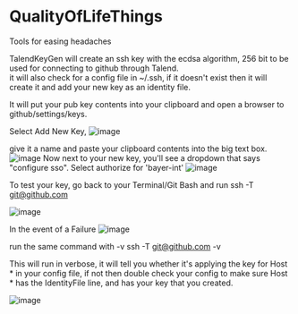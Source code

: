 # QualityOfLifeThings
Tools for easing headaches

TalendKeyGen will create an ssh key with the ecdsa algorithm, 256 bit to be used for connecting to github through Talend.  
it will also check for a config file in ~/.ssh, if it doesn't exist then it will create it and add your new key as an identity file.

It will put your pub key contents into your clipboard and open a browser to github/settings/keys.  

Select Add New Key, 
![image](https://user-images.githubusercontent.com/106775152/221200645-2fb623d9-7711-4b24-a658-13011c87c241.png)

give it a name and paste your clipboard contents into the big text box.
![image](https://user-images.githubusercontent.com/106775152/221200730-e3d48654-7024-4a39-9b1c-95cb0a2b49d7.png)
Now next to your new key, you'll see a dropdown that says "configure sso".  Select authorize for 'bayer-int'
![image](https://user-images.githubusercontent.com/106775152/221201066-4ba16bff-057f-42ce-8f99-ef187984e3d8.png)

To test your key, go back to your Terminal/Git Bash and run
ssh -T git@github.com

![image](https://user-images.githubusercontent.com/106775152/221201707-8e46c657-c1c5-4622-8809-1e4ea4d8bd70.png)

In the event of a Failure
![image](https://user-images.githubusercontent.com/106775152/221202159-cc30c3bf-8a17-4636-bc96-513c86d11545.png)

run the same command with -v
ssh -T git@github.com -v

This will run in verbose, it will tell you whether it's applying the key for Host * in your config file, if not then double check your config to make sure Host * has the IdentityFile line, and has your key that you created.

![image](https://user-images.githubusercontent.com/106775152/221202953-ae28de70-631c-48ac-9dd3-28e72da986d6.png)

